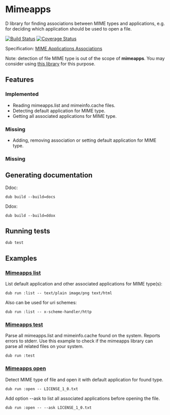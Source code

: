 # Mimeapps

D library for finding associations between MIME types and applications, e.g. for deciding which application should be used to open a file.

[![Build Status](https://travis-ci.org/MyLittleRobo/mimeapps.svg?branch=master)](https://travis-ci.org/MyLittleRobo/mimeapps) [![Coverage Status](https://coveralls.io/repos/github/MyLittleRobo/mimeapps/badge.svg?branch=master)](https://coveralls.io/github/MyLittleRobo/mimeapps?branch=master)

Specification: [MIME Applications Associations](https://www.freedesktop.org/wiki/Specifications/mime-apps-spec/)

Note: detection of file MIME type is out of the scope of **mimeapps**. You may consider using [this library](https://github.com/MyLittleRobo/mime) for this purpose.

## Features

### Implemented

* Reading mimeapps.list and mimeinfo.cache files.
* Detecting default application for MIME type.
* Getting all associated applications for MIME type.

### Missing

* Adding, removing association or setting default application for MIME type.

### Missing

## Generating documentation

Ddoc:

    dub build --build=docs
    
Ddox:

    dub build --build=ddox
    
## Running tests

    dub test

## Examples

### [Mimeapps list](examples/list/source/app.d)

List default application and other associated applications for MIME type(s):

    dub run :list -- text/plain image/png text/html

Also can be used for uri schemes:

    dub run :list -- x-scheme-handler/http

### [Mimeapps test](examples/test/source/app.d)

Parse all mimeapps.list and mimeinfo.cache found on the system. Reports errors to stderr.
Use this example to check if the mimeapps library can parse all related files on your system.

    dub run :test
    
### [Mimeapps open](examples/open/source/app.d)

Detect MIME type of file and open it with default application for found type.

    dub run :open -- LICENSE_1_0.txt

Add option --ask to list all associated applications before opening the file.

    dub run :open -- --ask LICENSE_1_0.txt


